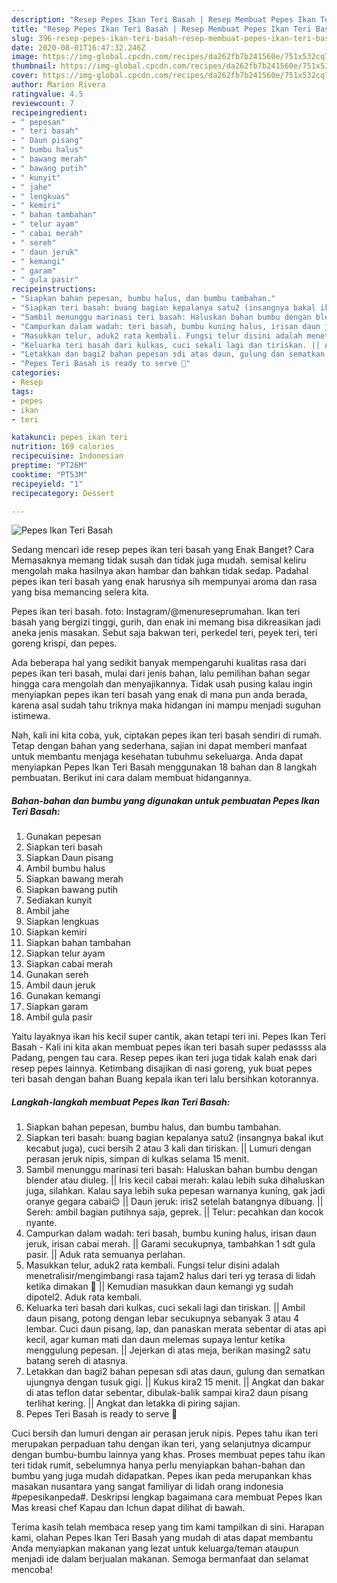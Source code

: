```yaml
---
description: "Resep Pepes Ikan Teri Basah | Resep Membuat Pepes Ikan Teri Basah Yang Paling Enak"
title: "Resep Pepes Ikan Teri Basah | Resep Membuat Pepes Ikan Teri Basah Yang Paling Enak"
slug: 396-resep-pepes-ikan-teri-basah-resep-membuat-pepes-ikan-teri-basah-yang-paling-enak
date: 2020-08-01T16:47:32.246Z
image: https://img-global.cpcdn.com/recipes/da262fb7b241560e/751x532cq70/pepes-ikan-teri-basah-foto-resep-utama.jpg
thumbnail: https://img-global.cpcdn.com/recipes/da262fb7b241560e/751x532cq70/pepes-ikan-teri-basah-foto-resep-utama.jpg
cover: https://img-global.cpcdn.com/recipes/da262fb7b241560e/751x532cq70/pepes-ikan-teri-basah-foto-resep-utama.jpg
author: Marion Rivera
ratingvalue: 4.5
reviewcount: 7
recipeingredient:
- " pepesan"
- " teri basah"
- " Daun pisang"
- " bumbu halus"
- " bawang merah"
- " bawang putih"
- " kunyit"
- " jahe"
- " lengkuas"
- " kemiri"
- " bahan tambahan"
- " telur ayam"
- " cabai merah"
- " sereh"
- " daun jeruk"
- " kemangi"
- " garam"
- " gula pasir"
recipeinstructions:
- "Siapkan bahan pepesan, bumbu halus, dan bumbu tambahan."
- "Siapkan teri basah: buang bagian kepalanya satu2 (insangnya bakal ikut kecabut juga), cuci bersih 2 atau 3 kali dan tiriskan. || Lumuri dengan perasan jeruk nipis, simpan di kulkas selama 15 menit."
- "Sambil menunggu marinasi teri basah: Haluskan bahan bumbu dengan blender atau diuleg. || Iris kecil cabai merah: kalau lebih suka dihaluskan juga, silahkan. Kalau saya lebih suka pepesan warnanya kuning, gak jadi oranye gegara cabai😌 || Daun jeruk: iris2 setelah batangnya dibuang. || Sereh: ambil bagian putihnya saja, geprek. || Telur: pecahkan dan kocok nyante."
- "Campurkan dalam wadah: teri basah, bumbu kuning halus, irisan daun jeruk, irisan cabai merah. || Garami secukupnya, tambahkan 1 sdt gula pasir. || Aduk rata semuanya perlahan."
- "Masukkan telur, aduk2 rata kembali. Fungsi telur disini adalah menetralisir/mengimbangi rasa tajam2 halus dari teri yg terasa di lidah ketika dimakan 🙂 || Kemudian masukkan daun kemangi yg sudah dipotel2. Aduk rata kembali."
- "Keluarka teri basah dari kulkas, cuci sekali lagi dan tiriskan. || Ambil daun pisang, potong dengan lebar secukupnya sebanyak 3 atau 4 lembar. Cuci daun pisang, lap, dan panaskan merata sebentar di atas api kecil, agar kuman mati dan daun melemas supaya lentur ketika menggulung pepesan. || Jejerkan di atas meja, berikan masing2 satu batang sereh di atasnya."
- "Letakkan dan bagi2 bahan pepesan sdi atas daun, gulung dan sematkan ujungnya dengan tusuk gigi. || Kukus kira2 15 menit. || Angkat dan bakar di atas teflon datar sebentar, dibulak-balik sampai kira2 daun pisang terlihat kering. || Angkat dan letakka di piring sajian."
- "Pepes Teri Basah is ready to serve 🙂"
categories:
- Resep
tags:
- pepes
- ikan
- teri

katakunci: pepes ikan teri 
nutrition: 169 calories
recipecuisine: Indonesian
preptime: "PT26M"
cooktime: "PT53M"
recipeyield: "1"
recipecategory: Dessert

---
```



![Pepes Ikan Teri Basah](https://img-global.cpcdn.com/recipes/da262fb7b241560e/751x532cq70/pepes-ikan-teri-basah-foto-resep-utama.jpg)

Sedang mencari ide resep pepes ikan teri basah yang Enak Banget? Cara Memasaknya memang tidak susah dan tidak juga mudah. semisal keliru mengolah maka hasilnya akan hambar dan bahkan tidak sedap. Padahal pepes ikan teri basah yang enak harusnya sih mempunyai aroma dan rasa yang bisa memancing selera kita.

Pepes ikan teri basah. foto: Instagram/@menureseprumahan. Ikan teri basah yang bergizi tinggi, gurih, dan enak ini memang bisa dikreasikan jadi aneka jenis masakan. Sebut saja bakwan teri, perkedel teri, peyek teri, teri goreng krispi, dan pepes.

Ada beberapa hal yang sedikit banyak mempengaruhi kualitas rasa dari pepes ikan teri basah, mulai dari jenis bahan, lalu pemilihan bahan segar hingga cara mengolah dan menyajikannya. Tidak usah pusing kalau ingin menyiapkan pepes ikan teri basah yang enak di mana pun anda berada, karena asal sudah tahu triknya maka hidangan ini mampu menjadi suguhan istimewa.


Nah, kali ini kita coba, yuk, ciptakan pepes ikan teri basah sendiri di rumah. Tetap dengan bahan yang sederhana, sajian ini dapat memberi manfaat untuk membantu menjaga kesehatan tubuhmu sekeluarga. Anda dapat menyiapkan Pepes Ikan Teri Basah menggunakan 18 bahan dan 8 langkah pembuatan. Berikut ini cara dalam membuat hidangannya.

<!--inarticleads1-->

##### Bahan-bahan dan bumbu yang digunakan untuk pembuatan Pepes Ikan Teri Basah:

1. Gunakan  pepesan
1. Siapkan  teri basah
1. Siapkan  Daun pisang
1. Ambil  bumbu halus
1. Siapkan  bawang merah
1. Siapkan  bawang putih
1. Sediakan  kunyit
1. Ambil  jahe
1. Siapkan  lengkuas
1. Siapkan  kemiri
1. Siapkan  bahan tambahan
1. Siapkan  telur ayam
1. Siapkan  cabai merah
1. Gunakan  sereh
1. Ambil  daun jeruk
1. Gunakan  kemangi
1. Siapkan  garam
1. Ambil  gula pasir


Yaitu layaknya ikan his kecil super cantik, akan tetapi teri ini. Pepes Ikan Teri Basah - Kali ini kita akan membuat pepes ikan teri basah super pedassss ala Padang, pengen tau cara. Resep pepes ikan teri juga tidak kalah enak dari resep pepes lainnya. Ketimbang disajikan di nasi goreng, yuk buat pepes teri basah dengan bahan Buang kepala ikan teri lalu bersihkan kotorannya. 

<!--inarticleads2-->

##### Langkah-langkah membuat Pepes Ikan Teri Basah:

1. Siapkan bahan pepesan, bumbu halus, dan bumbu tambahan.
1. Siapkan teri basah: buang bagian kepalanya satu2 (insangnya bakal ikut kecabut juga), cuci bersih 2 atau 3 kali dan tiriskan. || Lumuri dengan perasan jeruk nipis, simpan di kulkas selama 15 menit.
1. Sambil menunggu marinasi teri basah: Haluskan bahan bumbu dengan blender atau diuleg. || Iris kecil cabai merah: kalau lebih suka dihaluskan juga, silahkan. Kalau saya lebih suka pepesan warnanya kuning, gak jadi oranye gegara cabai😌 || Daun jeruk: iris2 setelah batangnya dibuang. || Sereh: ambil bagian putihnya saja, geprek. || Telur: pecahkan dan kocok nyante.
1. Campurkan dalam wadah: teri basah, bumbu kuning halus, irisan daun jeruk, irisan cabai merah. || Garami secukupnya, tambahkan 1 sdt gula pasir. || Aduk rata semuanya perlahan.
1. Masukkan telur, aduk2 rata kembali. Fungsi telur disini adalah menetralisir/mengimbangi rasa tajam2 halus dari teri yg terasa di lidah ketika dimakan 🙂 || Kemudian masukkan daun kemangi yg sudah dipotel2. Aduk rata kembali.
1. Keluarka teri basah dari kulkas, cuci sekali lagi dan tiriskan. || Ambil daun pisang, potong dengan lebar secukupnya sebanyak 3 atau 4 lembar. Cuci daun pisang, lap, dan panaskan merata sebentar di atas api kecil, agar kuman mati dan daun melemas supaya lentur ketika menggulung pepesan. || Jejerkan di atas meja, berikan masing2 satu batang sereh di atasnya.
1. Letakkan dan bagi2 bahan pepesan sdi atas daun, gulung dan sematkan ujungnya dengan tusuk gigi. || Kukus kira2 15 menit. || Angkat dan bakar di atas teflon datar sebentar, dibulak-balik sampai kira2 daun pisang terlihat kering. || Angkat dan letakka di piring sajian.
1. Pepes Teri Basah is ready to serve 🙂


Cuci bersih dan lumuri dengan air perasan jeruk nipis. Pepes tahu ikan teri merupakan perpaduan tahu dengan ikan teri, yang selanjutnya dicampur dengan bumbu-bumbu lainnya yang khas. Proses membuat pepes tahu ikan teri tidak rumit, sebelumnya hanya perlu menyiapkan bahan-bahan dan bumbu yang juga mudah didapatkan. Pepes ikan peda merupankan khas masakan nusantara yang sangat familiyar di lidah orang indonesia #pepesikanpeda#. Deskripsi lengkap bagaimana cara membuat Pepes Ikan Mas kreasi chef Kapau dan Ichun dapat dilihat di bawah. 

Terima kasih telah membaca resep yang tim kami tampilkan di sini. Harapan kami, olahan Pepes Ikan Teri Basah yang mudah di atas dapat membantu Anda menyiapkan makanan yang lezat untuk keluarga/teman ataupun menjadi ide dalam berjualan makanan. Semoga bermanfaat dan selamat mencoba!
